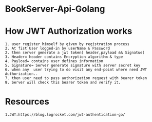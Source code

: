 # BookServer-Api-Golang
# How JWT Authorization works
    1. user register himself by given by registration process
    2. At fist User logged-in by userName & Password
    2. then server generate a jwt token( header,payload && Signatue)
    3. Header= header contains Encryption algorithm & type
    4. Payload= contains user defines information
    5. Signature= Server generate signature with server secret key
    6. when any  user trying to do visit any end-point where need JWT Authorization..
    7. then user need to pass authorization request with bearer token
    8. Server will check this bearer token and verify it.
# Resources
    1.JWT:https://blog.logrocket.com/jwt-authentication-go/ 
    